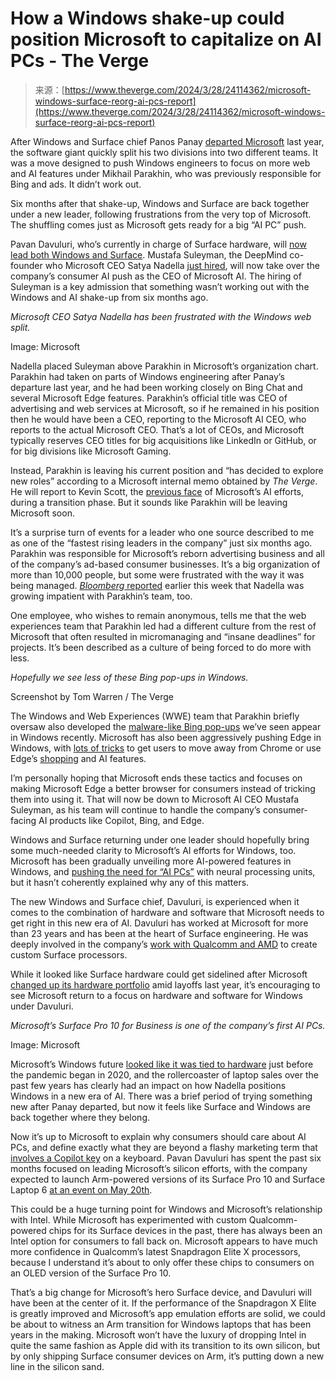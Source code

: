<!--yml
category: 未分类
date: 2024-05-29 12:44:35
-->

# How a Windows shake-up could position Microsoft to capitalize on AI PCs - The Verge

> 来源：[https://www.theverge.com/2024/3/28/24114362/microsoft-windows-surface-reorg-ai-pcs-report](https://www.theverge.com/2024/3/28/24114362/microsoft-windows-surface-reorg-ai-pcs-report)

After Windows and Surface chief Panos Panay [departed Microsoft](/2023/9/18/23878759/microsoft-windows-panos-panay-surface-yusuf-mehdi) last year, the software giant quickly split his two divisions into two different teams. It was a move designed to push Windows engineers to focus on more web and AI features under Mikhail Parakhin, who was previously responsible for Bing and ads. It didn’t work out.

Six months after that shake-up, Windows and Surface are back together under a new leader, following frustrations from the very top of Microsoft. The shuffling comes just as Microsoft gets ready for a big “AI PC” push.

Pavan Davuluri, who’s currently in charge of Surface hardware, will [now lead both Windows and Surface](/2024/3/25/24111931/microsoft-windows-surface-pavan-davuluri). Mustafa Suleyman, the DeepMind co-founder who Microsoft CEO Satya Nadella [just hired](/2024/3/19/24105900/google-deepmind-microsoft-mustafa-suleyman-ai-ceo), will now take over the company’s consumer AI push as the CEO of Microsoft AI. The hiring of Suleyman is a key admission that something wasn’t working out with the Windows and AI shake-up from six months ago.

*Microsoft CEO Satya Nadella has been frustrated with the Windows web split.*

Image: Microsoft

Nadella placed Suleyman above Parakhin in Microsoft’s organization chart. Parakhin had taken on parts of Windows engineering after Panay’s departure last year, and he had been working closely on Bing Chat and several Microsoft Edge features. Parakhin’s official title was CEO of advertising and web services at Microsoft, so if he remained in his position then he would have been a CEO, reporting to the Microsoft AI CEO, who reports to the actual Microsoft CEO. That’s a lot of CEOs, and Microsoft typically reserves CEO titles for big acquisitions like LinkedIn or GitHub, or for big divisions like Microsoft Gaming.

Instead, Parakhin is leaving his current position and “has decided to explore new roles” according to a Microsoft internal memo obtained by *The Verge*. He will report to Kevin Scott, the [previous face](/23900198/microsoft-kevin-scott-ai-art-bing-google-nvidia-decoder-interview) of Microsoft’s AI efforts, during a transition phase. But it sounds like Parakhin will be leaving Microsoft soon.

It’s a surprise turn of events for a leader who one source described to me as one of the “fastest rising leaders in the company” just six months ago. Parakhin was responsible for Microsoft’s reborn advertising business and all of the company’s ad-based consumer businesses. It’s a big organization of more than 10,000 people, but some were frustrated with the way it was being managed. [*Bloomberg* reported](https://www.bloomberg.com/news/articles/2024-03-26/microsoft-bing-chief-exiting-role-after-suleyman-named-ai-leader?srnd=undefined&embedded-checkout=true) earlier this week that Nadella was growing impatient with Parakhin’s team, too.

One employee, who wishes to remain anonymous, tells me that the web experiences team that Parakhin led had a different culture from the rest of Microsoft that often resulted in micromanaging and “insane deadlines” for projects. It’s been described as a culture of being forced to do more with less.

*Hopefully we see less of these Bing pop-ups in Windows.*

Screenshot by Tom Warren / The Verge

The Windows and Web Experiences (WWE) team that Parakhin briefly oversaw also developed the [malware-like Bing pop-ups](/2023/8/30/23851902/microsoft-bing-popups-windows-11-malware) we’ve seen appear in Windows recently. Microsoft has also been aggressively pushing Edge in Windows, with [lots of tricks](/23935029/microsoft-edge-forced-windows-10-google-chrome-fight) to get users to move away from Chrome or use Edge’s [shopping](/2020/11/19/21575038/microsoft-edge-coupons-promo-codes-feature-pdf-annotation-screenshot-inking) and AI features. 

I’m personally hoping that Microsoft ends these tactics and focuses on making Microsoft Edge a better browser for consumers instead of tricking them into using it. That will now be down to Microsoft AI CEO Mustafa Suleyman, as his team will continue to handle the company’s consumer-facing AI products like Copilot, Bing, and Edge.

Windows and Surface returning under one leader should hopefully bring some much-needed clarity to Microsoft’s AI efforts for Windows, too. Microsoft has been gradually unveiling more AI-powered features in Windows, and [pushing the need for “AI PCs”](/2024/3/26/24112500/microsoft-ai-pc-intel-windows-copilot-key-requirements) with neural processing units, but it hasn’t coherently explained why any of this matters.

The new Windows and Surface chief, Davuluri, is experienced when it comes to the combination of hardware and software that Microsoft needs to get right in this new era of AI. Davuluri has worked at Microsoft for more than 23 years and has been at the heart of Surface engineering. He was deeply involved in the company’s [work with Qualcomm and AMD](/2019/10/2/20888999/microsoft-surface-pro-x-laptop-3-custom-processor-qualcomm-amd-specs) to create custom Surface processors.

While it looked like Surface hardware could get sidelined after Microsoft [changed up its hardware portfolio](/2023/1/18/23560771/microsoft-hardware-changes-layoffs-2023) amid layoffs last year, it’s encouraging to see Microsoft return to a focus on hardware and software for Windows under Davuluri.

*Microsoft’s Surface Pro 10 for Business is one of the company’s first AI PCs.*

Image: Microsoft

Microsoft’s Windows future [looked like it was tied to hardware](/2020/2/6/21126044/microsoft-windows-future-software-hardware-windows-devices-panos-panay) just before the pandemic began in 2020, and the rollercoaster of laptop sales over the past few years has clearly had an impact on how Nadella positions Windows in a new era of AI. There was a brief period of trying something new after Panay departed, but now it feels like Surface and Windows are back together where they belong.

Now it’s up to Microsoft to explain why consumers should care about AI PCs, and define exactly what they are beyond a flashy marketing term that [involves a Copilot key](/2024/3/26/24112500/microsoft-ai-pc-intel-windows-copilot-key-requirements) on a keyboard. Pavan Davuluri has spent the past six months focused on leading Microsoft’s silicon efforts, with the company expected to launch Arm-powered versions of its Surface Pro 10 and Surface Laptop 6 [at an event on May 20th](/2024/3/18/24104982/microsoft-ai-event-build-2024-satya-nadella).

This could be a huge turning point for Windows and Microsoft’s relationship with Intel. While Microsoft has experimented with custom Qualcomm-powered chips for its Surface devices in the past, there has always been an Intel option for consumers to fall back on. Microsoft appears to have much more confidence in Qualcomm’s latest Snapdragon Elite X processors, because I understand it’s about to only offer these chips to consumers on an OLED version of the Surface Pro 10.

That’s a big change for Microsoft’s hero Surface device, and Davuluri will have been at the center of it. If the performance of the Snapdragon X Elite is greatly improved and Microsoft’s app emulation efforts are solid, we could be about to witness an Arm transition for Windows laptops that has been years in the making. Microsoft won’t have the luxury of dropping Intel in quite the same fashion as Apple did with its transition to its own silicon, but by only shipping Surface consumer devices on Arm, it’s putting down a new line in the silicon sand.
